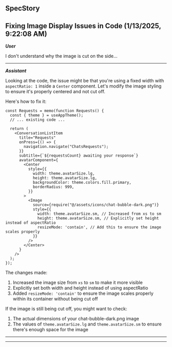 ## SpecStory

## Fixing Image Display Issues in Code (1/13/2025, 9:22:08 AM)

_**User**_

I don't understand why the image is cut on the side... 

---

_**Assistant**_

Looking at the code, the issue might be that you're using a fixed width with `aspectRatio: 1` inside a `Center` component. Let's modify the image styling to ensure it's properly centered and not cut off.

Here's how to fix it:

```typescript:features/conversation-list/conversation-list.screen.tsx
const Requests = memo(function Requests() {
  const { theme } = useAppTheme();
  // ... existing code ...

  return (
    <ConversationListItem
      title="Requests"
      onPress={() => {
        navigation.navigate("ChatsRequests");
      }}
      subtitle={`${requestsCount} awaiting your response`}
      avatarComponent={
        <Center
          style={{
            width: theme.avatarSize.lg,
            height: theme.avatarSize.lg,
            backgroundColor: theme.colors.fill.primary,
            borderRadius: 999,
          }}
        >
          <Image
            source={require("@/assets/icons/chat-bubble-dark.png")}
            style={{
              width: theme.avatarSize.sm, // Increased from xs to sm
              height: theme.avatarSize.sm, // Explicitly set height instead of aspectRatio
              resizeMode: 'contain', // Add this to ensure the image scales properly
            }}
          />
        </Center>
      }
    />
  );
});
```

The changes made:
1. Increased the image size from `xs` to `sm` to make it more visible
2. Explicitly set both width and height instead of using aspectRatio
3. Added `resizeMode: 'contain'` to ensure the image scales properly within its container without being cut off

If the image is still being cut off, you might want to check:
1. The actual dimensions of your chat-bubble-dark.png image
2. The values of `theme.avatarSize.lg` and `theme.avatarSize.sm` to ensure there's enough space for the image

---



---

